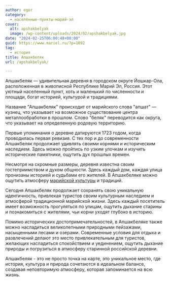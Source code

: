 ```yaml
---
author: egor
category:
  - населённые-пункты-марий-эл
cover:
  alt: apshakbelyak
  image: /wp-content/uploads/2024/02/apshakbelyak.jpg
date: "2024-02-25T06:00:48+00:00"
guid: https://www.mariel.ru/?p=1892
tag:
  - история
title: Апшакбеляк
url: /apshakbelyak/

---
```

Апшакбеляк — удивительная деревня в городском округе Йошкар-Ола, расположенная в живописной Республике Марий Эл, Россия. Этот уютный населенный пункт, хоть и маленький по численности и площади, богат историей, культурой и традициями.

Название "Апшакбеляк" происходит от марийского слова "апшат" — кузнец, что указывает на возможное существование центра металлообработки в прошлом. Слово "беляк" переводится как округа, что указывает на определенную родовую территорию.

Первые упоминания о деревне датируются 1723 годом, когда проводилась первая ревизия. С тех пор и до современности Апшакбеляк продолжает удивлять своими корнями и историческим наследием. Здесь можно пройтись по узким улочкам и изучить исторические памятники, ощутить дух прошлых времен.

Несмотря на скромные размеры, деревня известна своим гостеприимством и духом общности. Здесь каждый дом, каждая улица пронизаны историей и судьбами его жителей. В Апшакбеляке можно ощутить атмосферу [марийской культуры](/shorykjol/) и традиций.

Сегодня Апшакбеляк продолжает сохранять свою уникальную идентичность, привлекая туристов своим культурным наследием и атмосферой традиционной марийской жизни. Здесь каждый посетитель имеет возможность прогуляться по улицам, ощутить дыхание старины и познакомиться с жителями, чьи корни уходят глубоко в историю.

Помимо исторических достопримечательностей, в Апшакбеляке также можно насладиться великолепными природными пейзажами, насыщенными лесами и озерами. Современные условия для отдыха и развлечений делают это место привлекательным для туристов, желающих насладиться спокойствием и уединением, ощутить дыхание природы и погрузиться в атмосферу старинной российской деревни.

Апшакбеляк \- это не просто точка на карте, это уникальное место, где история, культура и природа сочетаются в идеальном балансе, создавая неповторимую атмосферу, которая запоминается на всю жизнь.
